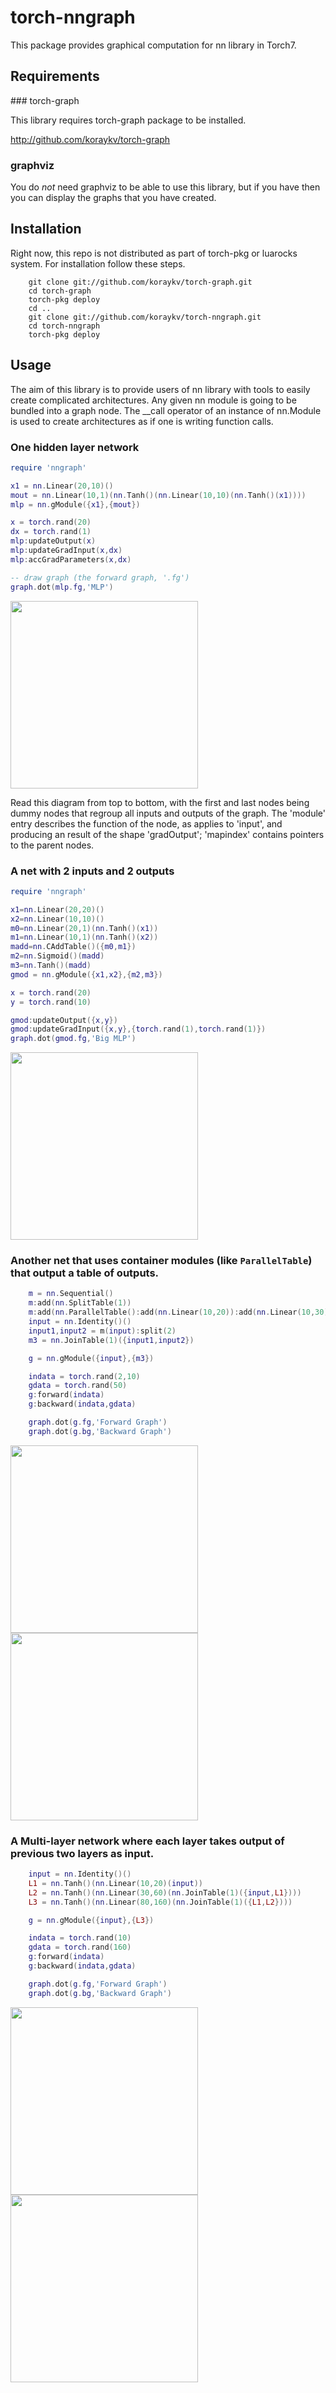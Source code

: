 # torch-nngraph

This package provides graphical computation for nn library in Torch7.

## Requirements

### torch-graph

This library requires torch-graph package to be installed.

http://github.com/koraykv/torch-graph

### graphviz

You do *not* need graphviz to be able to use this library, but if you have then you can display the graphs that you have created.

## Installation

Right now, this repo is not distributed as part of torch-pkg or luarocks system. For installation follow these steps.

```
	git clone git://github.com/koraykv/torch-graph.git
	cd torch-graph
	torch-pkg deploy 
	cd ..
	git clone git://github.com/koraykv/torch-nngraph.git
	cd torch-nngraph
	torch-pkg deploy 
```
## Usage

The aim of this library is to provide users of nn library with tools to easily create complicated architectures. Any given nn module is going to be bundled into a graph node. The __call operator of an instance of nn.Module is used to create architectures as if one is writing function calls.

### One hidden layer network

```lua
require 'nngraph'

x1 = nn.Linear(20,10)()
mout = nn.Linear(10,1)(nn.Tanh()(nn.Linear(10,10)(nn.Tanh()(x1))))
mlp = nn.gModule({x1},{mout})

x = torch.rand(20)
dx = torch.rand(1)
mlp:updateOutput(x)
mlp:updateGradInput(x,dx)
mlp:accGradParameters(x,dx)

-- draw graph (the forward graph, '.fg')
graph.dot(mlp.fg,'MLP')


```

<img src= "https://raw.github.com/koraykv/torch-nngraph/master/doc/mlp.png" width="300px"/>
<!-- ![mlp](https://raw.github.com/koraykv/torch-nngraph/master/doc/mlp.png) -->

Read this diagram from top to bottom, with the first and last nodes being dummy nodes that regroup all inputs and outputs of the graph.
The 'module' entry describes the function of the node, as applies to 'input', and producing an result of the shape 'gradOutput'; 'mapindex' contains
pointers to the parent nodes. 



### A net with 2 inputs and 2 outputs

```lua
require 'nngraph'

x1=nn.Linear(20,20)()
x2=nn.Linear(10,10)()
m0=nn.Linear(20,1)(nn.Tanh()(x1))
m1=nn.Linear(10,1)(nn.Tanh()(x2))
madd=nn.CAddTable()({m0,m1})
m2=nn.Sigmoid()(madd)
m3=nn.Tanh()(madd)
gmod = nn.gModule({x1,x2},{m2,m3})

x = torch.rand(20)
y = torch.rand(10)

gmod:updateOutput({x,y})
gmod:updateGradInput({x,y},{torch.rand(1),torch.rand(1)})
graph.dot(gmod.fg,'Big MLP')

```

<img src= "https://raw.github.com/koraykv/torch-nngraph/master/doc/mlp2.png" width="300px"/>

### Another net that uses container modules (like `ParallelTable`) that output a table of outputs.

```lua
	m = nn.Sequential()
	m:add(nn.SplitTable(1))
	m:add(nn.ParallelTable():add(nn.Linear(10,20)):add(nn.Linear(10,30)))
	input = nn.Identity()()
	input1,input2 = m(input):split(2)
	m3 = nn.JoinTable(1)({input1,input2})

	g = nn.gModule({input},{m3})

	indata = torch.rand(2,10)
	gdata = torch.rand(50)
	g:forward(indata)
	g:backward(indata,gdata)

	graph.dot(g.fg,'Forward Graph')
	graph.dot(g.bg,'Backward Graph')
```
<img src= "https://raw.github.com/koraykv/torch-nngraph/master/doc/mlp3_forward.png" width="300px"/>
<img src= "https://raw.github.com/koraykv/torch-nngraph/master/doc/mlp3_backward.png" width="300px"/>

### A Multi-layer network where each layer takes output of previous two layers as input.
```lua
	input = nn.Identity()()
	L1 = nn.Tanh()(nn.Linear(10,20)(input))
	L2 = nn.Tanh()(nn.Linear(30,60)(nn.JoinTable(1)({input,L1})))
	L3 = nn.Tanh()(nn.Linear(80,160)(nn.JoinTable(1)({L1,L2})))

	g = nn.gModule({input},{L3})

	indata = torch.rand(10)
	gdata = torch.rand(160)
	g:forward(indata)
	g:backward(indata,gdata)

	graph.dot(g.fg,'Forward Graph')
	graph.dot(g.bg,'Backward Graph')
```

<img src= "https://raw.github.com/koraykv/torch-nngraph/master/doc/mlp4_forward.png" width="300px"/>
<img src= "https://raw.github.com/koraykv/torch-nngraph/master/doc/mlp4_backward.png" width="300px"/>


